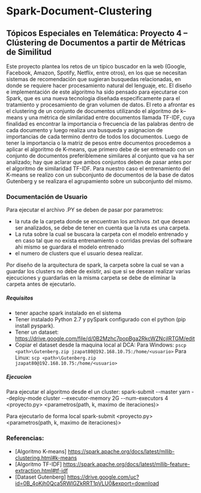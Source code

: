 # Spark-Document-Clustering
## Tópicos Especiales en Telemática: Proyecto 4 – Clústering de Documentos a partir de Métricas de Similitud
Este proyecto plantea los retos de un típico buscador en la web (Google, Facebook, Amazon, Spotify, Netflix, entre otros), en los que se necesitan sistemas de recomendación que sugieran busquedas relacionadas, en donde se requiere hacer procesamiento natural del lenguaje, etc. 
El diseño e implementación de este algoritmo ha sido pensado para ejecutarse con Spark, que es una nueva tecnologia diseñada especificamente para el tratamiento y procesamiento de gran volumen de datos.
El reto a afrontar es el clustering de un conjunto de documentos utilizando el algoritmo de k–means y una métrica de similaridad entre documentos llamada TF-IDF, cuya finalidad es encontrar la importancia o frecuencia de las palabras dentro de cada documento y luego realiza una busqueda y asignacion de importancias de cada termino dentro de todos los documentos. Luego de tener la importancia o la matriz de pesos entre documentos procedemos a aplicar el algoritmo de K-means, que primero debe de ser entrenado con un conjunto de documentos preferiblemene similares al conjunto que va ha ser analizado; hay que aclarar que ambos conjuntos deben de pasar antes por el algoritmo de similaridad TF-IDF.
Para nuestro caso el entrenamiento del K-means se realizo con un subconjunto de documentos de la base de datos Gutenberg y se realizara el agrupamiento sobre un subconjunto del mismo.

### Documentación de Usuario
Para ejecutar el archivo .PY se deben de pasar por parametros: 
* la ruta de la carpeta donde se encuentran los archivos .txt que desean ser analizados, se debe de tener en cuenta que la ruta es una carpeta.
* La ruta sobre la cual se buscara la carpeta con el modelo entrenado y en caso tal que no exista entrenamiento o corridas previas del software ahi mismo se guardara el modelo entrenado
* el numero de clusters que el usuario desea realizar.

Por diseño de la arquitectura de spark, la carpeta sobre la cual se van a guardar los clusters no debe de existir, asi que si se desean realizar varias ejecuciones y guardarlas en la misma carpeta se debe de eliminar la carpeta antes de ejecutarlo.

##### Requisitos
* tener apache spark instalado en el sistema
* Tener instalado Python 2.7 y pySpark configurado con el python (pip install pyspark).
* Tener un dataset: https://drive.google.com/file/d/0B2Mzhc7popBga2RkcWZNcjlRTGM/edit
* Copiar el dataset desde la maquina local al DCA:
Para Windows:
`pscp <path>\Gutenberg.zip jzapat80@192.168.10.75:/home/<usuario>`
Para Linux:
`scp <path>\Gutenberg.zip jzapat80@192.168.10.75:/home/<usuario>`

##### Ejecucion

Para ejecutar el algoritmo desde el un cluster:
spark-submit --master yarn --deploy-mode cluster --executor-memory 2G --num-executors 4 <proyecto.py> <parametros(path, k, maximo de iteraciones)>

Para  ejecutarlo de forma local
spark-submit <proyecto.py> <parametros(path, k, maximo de iteraciones)>

### Referencias:

* [Algoritmo K-means] https://spark.apache.org/docs/latest/mllib-clustering.html#k-means
* [Algoritmo TF-IDF] https://spark.apache.org/docs/latest/mllib-feature-extraction.html#tf-idf
* [Dataset Gutenberg] https://drive.google.com/uc?id=0B_4oKjh0Qca5RWlGZkRRT1pVLU0&export=download
